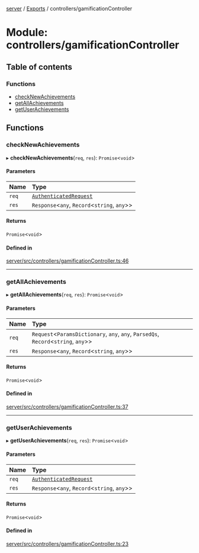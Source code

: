 [server](../README.md) / [Exports](../modules.md) / controllers/gamificationController

# Module: controllers/gamificationController

## Table of contents

### Functions

- [checkNewAchievements](controllers_gamificationController.md#checknewachievements)
- [getAllAchievements](controllers_gamificationController.md#getallachievements)
- [getUserAchievements](controllers_gamificationController.md#getuserachievements)

## Functions

### checkNewAchievements

▸ **checkNewAchievements**(`req`, `res`): `Promise`\<`void`\>

#### Parameters

| Name | Type |
| :------ | :------ |
| `req` | [`AuthenticatedRequest`](../interfaces/middleware_auth_middleware.AuthenticatedRequest.md) |
| `res` | `Response`\<`any`, `Record`\<`string`, `any`\>\> |

#### Returns

`Promise`\<`void`\>

#### Defined in

[server/src/controllers/gamificationController.ts:46](https://github.com/niklas-joh/french-learning-platform/blob/df287cd90d2fc20ebbe1da4bb7d2c97b195a5de7/server/src/controllers/gamificationController.ts#L46)

___

### getAllAchievements

▸ **getAllAchievements**(`req`, `res`): `Promise`\<`void`\>

#### Parameters

| Name | Type |
| :------ | :------ |
| `req` | `Request`\<`ParamsDictionary`, `any`, `any`, `ParsedQs`, `Record`\<`string`, `any`\>\> |
| `res` | `Response`\<`any`, `Record`\<`string`, `any`\>\> |

#### Returns

`Promise`\<`void`\>

#### Defined in

[server/src/controllers/gamificationController.ts:37](https://github.com/niklas-joh/french-learning-platform/blob/df287cd90d2fc20ebbe1da4bb7d2c97b195a5de7/server/src/controllers/gamificationController.ts#L37)

___

### getUserAchievements

▸ **getUserAchievements**(`req`, `res`): `Promise`\<`void`\>

#### Parameters

| Name | Type |
| :------ | :------ |
| `req` | [`AuthenticatedRequest`](../interfaces/middleware_auth_middleware.AuthenticatedRequest.md) |
| `res` | `Response`\<`any`, `Record`\<`string`, `any`\>\> |

#### Returns

`Promise`\<`void`\>

#### Defined in

[server/src/controllers/gamificationController.ts:23](https://github.com/niklas-joh/french-learning-platform/blob/df287cd90d2fc20ebbe1da4bb7d2c97b195a5de7/server/src/controllers/gamificationController.ts#L23)
